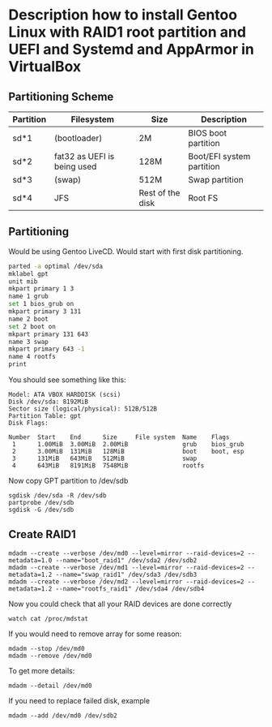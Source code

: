 # Description how to install Gentoo Linux with RAID1 root partition and UEFI and Systemd and AppArmor in VirtualBox

## Partitioning Scheme

|Partition|Filesystem|Size|Description    |
|---------|----------|----|---------------|
|sd*1     | (bootloader)| 2M|BIOS boot partition |
|sd*2|fat32 as UEFI is being used|128M|Boot/EFI system partition|
|sd*3|(swap)|512M|Swap partition|
|sd*4|JFS|Rest of the disk|Root FS|

## Partitioning

Would be using Gentoo LiveCD. Would start with first disk partitioning.
```sh
parted -a optimal /dev/sda
mklabel gpt
unit mib
mkpart primary 1 3
name 1 grub
set 1 bios_grub on
mkpart primary 3 131
name 2 boot
set 2 boot on
mkpart primary 131 643
name 3 swap
mkpart primary 643 -1
name 4 rootfs
print
```
You should see something like this:
```
Model: ATA VBOX HARDDISK (scsi)
Disk /dev/sda: 8192MiB
Sector size (logical/physical): 512B/512B
Partition Table: gpt
Disk Flags:

Number  Start    End      Size     File system  Name    Flags
 1      1.00MiB  3.00MiB  2.00MiB               grub    bios_grub
 2      3.00MiB  131MiB   128MiB                boot    boot, esp
 3      131MiB   643MiB   512MiB                swap
 4      643MiB   8191MiB  7548MiB               rootfs
```
Now copy GPT partition to /dev/sdb
```
sgdisk /dev/sda -R /dev/sdb
partprobe /dev/sdb
sgdisk -G /dev/sdb
```

## Create RAID1
```
mdadm --create --verbose /dev/md0 --level=mirror --raid-devices=2 --metadata=1.0 --name="boot_raid1" /dev/sda2 /dev/sdb2
mdadm --create --verbose /dev/md1 --level=mirror --raid-devices=2 --metadata=1.2 --name="swap_raid1" /dev/sda3 /dev/sdb3
mdadm --create --verbose /dev/md2 --level=mirror --raid-devices=2 --metadata=1.2 --name="rootfs_raid1" /dev/sda4 /dev/sdb4
```
Now you could check that all your RAID devices are done correctly
```
watch cat /proc/mdstat
```
If you would need to remove array for some reason:
```
mdadm --stop /dev/md0
mdadm --remove /dev/md0
```
To get more details:
```
mdadm --detail /dev/md0
```
If you need to replace failed disk, example
```
mdadm --add /dev/md0 /dev/sdb2
```
